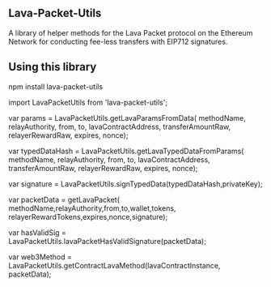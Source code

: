 ## Lava-Packet-Utils

A library of helper methods for the Lava Packet protocol on the Ethereum Network for conducting fee-less transfers with EIP712 signatures.


## Using this library
npm install lava-packet-utils

import LavaPacketUtils from 'lava-packet-utils';



var params = LavaPacketUtils.getLavaParamsFromData(
    methodName,
    relayAuthority,
    from,
    to,
    lavaContractAddress,
    transferAmountRaw,
    relayerRewardRaw,
    expires,
    nonce);
 


var typedDataHash = LavaPacketUtils.getLavaTypedDataFromParams(
    methodName,
    relayAuthority,
    from,
    to,
    lavaContractAddress,
    transferAmountRaw,
    relayerRewardRaw,
    expires,
    nonce);


var signature = LavaPacketUtils.signTypedData(typedDataHash,privateKey);


var packetData = getLavaPacket(
  methodName,relayAuthority,from,to,wallet,tokens,
  relayerRewardTokens,expires,nonce,signature);


var hasValidSig = LavaPacketUtils.lavaPacketHasValidSignature(packetData);

var web3Method = LavaPacketUtils.getContractLavaMethod(lavaContractInstance, packetData);
